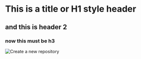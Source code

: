 # This is a title or H1 style header
## and this is header 2
### now this must be h3
![Create a new repository](https://user-images.githubusercontent.com/1221423/169618722-406dc508-add4-4074-83f0-c7a7ad87f6f3.png)
